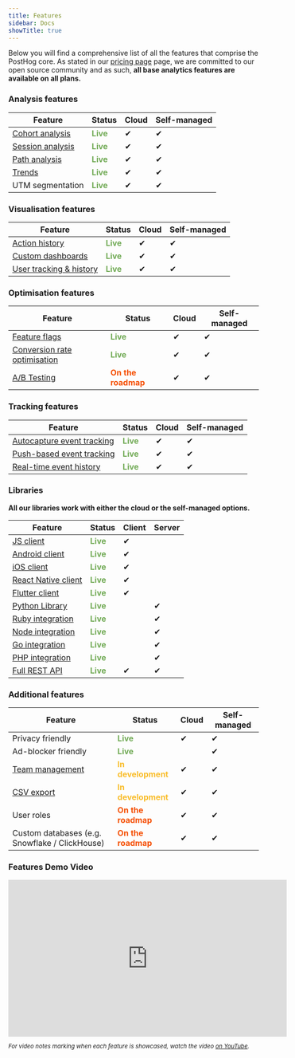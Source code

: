 ```yaml
---
title: Features
sidebar: Docs
showTitle: true
---
```


Below you will find a comprehensive list of all the features that comprise the PostHog core. As stated in our [pricing page](/pricing) page, we are committed to our open source community and as such, **all base analytics features are available on all plans.**

### Analysis features

| Feature                                     | Status                                       | Cloud | Self-managed |
| ------------------------------------------- | -------------------------------------------- | ----- | ------------ |
| [Cohort analysis](/docs/features/cohorts)   | <span style="color: #71AA55">**Live**</span> | ✔     | ✔            |
| [Session analysis](/docs/features/sessions) | <span style="color: #71AA55">**Live**</span> | ✔     | ✔            |
| [Path analysis](/docs/features/paths)       | <span style="color: #71AA55">**Live**</span> | ✔     | ✔            |
| [Trends](/docs/features/trends)             | <span style="color: #71AA55">**Live**</span> | ✔     | ✔            |
| UTM segmentation                            | <span style="color: #71AA55">**Live**</span> | ✔     | ✔            |

### Visualisation features

| Feature                                         | Status                                       | Cloud | Self-managed |
| ----------------------------------------------- | -------------------------------------------- | ----- | ------------ |
| [Action history](/docs/features/actions)        | <span style="color: #71AA55">**Live**</span> | ✔     | ✔            |
| [Custom dashboards](/docs/features/dashboards)  | <span style="color: #71AA55">**Live**</span> | ✔     | ✔            |
| [User tracking & history](/docs/features/users) | <span style="color: #71AA55">**Live**</span> | ✔     | ✔            |

### Optimisation features

| Feature                                                      | Status                                                 | Cloud | Self-managed |
| ------------------------------------------------------------ | ------------------------------------------------------ | ----- | ------------ |
| [Feature flags](/docs/features/feature-flags)                | <span style="color: #71AA55">**Live**</span>           | ✔     | ✔            |
| [Conversion rate optimisation](/docs/features/funnels)       | <span style="color: #71AA55">**Live**</span>           | ✔     | ✔            |
| [A/B Testing](https://github.com/PostHog/posthog/issues/182) | <span style="color: #F54E00">**On the roadmap**</span> | ✔     | ✔            |

### Tracking features

| Feature                                                                        | Status                                       | Cloud | Self-managed |
| ------------------------------------------------------------------------------ | -------------------------------------------- | ----- | ------------ |
| [Autocapture event tracking](/docs/features/events#autocapture-event-tracking) | <span style="color: #71AA55">**Live**</span> | ✔     | ✔            |
| [Push-based event tracking](/docs/features/events#push-based-event-tracking)   | <span style="color: #71AA55">**Live**</span> | ✔     | ✔            |
| [Real-time event history](/docs/features/events#live-events)                   | <span style="color: #71AA55">**Live**</span> | ✔     | ✔            |

### Libraries

**All our libraries work with either the cloud or the self-managed options.**

| Feature                                                            | Status                                       | Client | Server |
| ------------------------------------------------------------------ | -------------------------------------------- | ------ | ------ |
| [JS client](/docs/libraries/js)                     | <span style="color: #71AA55">**Live**</span> | ✔      |        |
| [Android client](/docs/libraries/android)           | <span style="color: #71AA55">**Live**</span> | ✔      |        |
| [iOS client](/docs/libraries/ios)                   | <span style="color: #71AA55">**Live**</span> | ✔      |        |
| [React Native client](/docs/libraries/react-native) | <span style="color: #71AA55">**Live**</span> | ✔      |        |
| [Flutter client](/docs/libraries/flutter)           | <span style="color: #71AA55">**Live**</span> | ✔      |        |
| [Python Library](/docs/libraries/python)        | <span style="color: #71AA55">**Live**</span> |        | ✔      |
| [Ruby integration](/docs/libraries/ruby)            | <span style="color: #71AA55">**Live**</span> |        | ✔      |
| [Node integration](/docs/libraries/node)            | <span style="color: #71AA55">**Live**</span> |        | ✔      |
| [Go integration](/docs/libraries/go)                | <span style="color: #71AA55">**Live**</span> |        | ✔      |
| [PHP integration](/docs/libraries/php)              | <span style="color: #71AA55">**Live**</span> |        | ✔      |
| [Full REST API](/docs/api/overview)                            | <span style="color: #71AA55">**Live**</span> | ✔      | ✔      |

### Additional features

| Feature                                                          | Status                                                 | Cloud | Self-managed |
| ---------------------------------------------------------------- | ------------------------------------------------------ | ----- | ------------ |
| Privacy friendly                                                 | <span style="color: #71AA55">**Live**</span>           | ✔     | ✔            |
| Ad-blocker friendly                                              | <span style="color: #71AA55">**Live**</span>           |       | ✔            |
| [Team management](https://github.com/PostHog/posthog/issues/260) | <span style="color: #F9BD2B">**In development**</span> | ✔     | ✔            |
| [CSV export](https://github.com/PostHog/posthog/issues/724)      | <span style="color: #F9BD2B">**In development**</span> | ✔     | ✔            |
| User roles                                                       | <span style="color: #F54E00">**On the roadmap**</span> | ✔     | ✔            |
| Custom databases (e.g. Snowflake / ClickHouse)                   | <span style="color: #F54E00">**On the roadmap**</span> | ✔     | ✔            |


### Features Demo Video

<span class="centered">

<iframe width="560" height="315" src="https://www.youtube.com/embed/aUILrrrlu50" frameborder="0" allow="accelerometer; autoplay; clipboard-write; encrypted-media; gyroscope; picture-in-picture" allowfullscreen></iframe>

</span>

<br />

<small class="centered">

_For video notes marking when each feature is showcased, watch the video [on YouTube](https://www.youtube.com/watch?v=aUILrrrlu50)._

</small>
